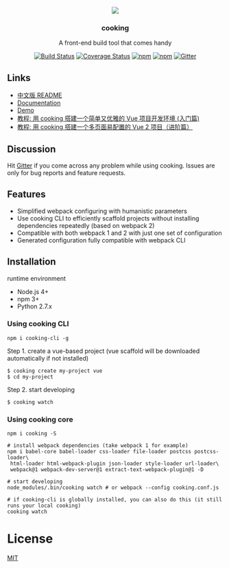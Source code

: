 <p align="center"><a href="http://elemefe.github.io/cooking/" target="_blank"><img src="https://cloud.githubusercontent.com/assets/7565692/19318700/4f595bec-90dc-11e6-9911-c9ca322e5bf8.png"></a></p>
<h3 align="center">cooking</h3>
<p align="center">
  A front-end build tool that comes handy
</p>

<p align="center">
<a target="_blank" href="https://travis-ci.org/ElemeFE/cooking"><img src="https://travis-ci.org/ElemeFE/cooking.svg?branch=master" alt="Build Status"></a>
<a target="_blank" href='https://coveralls.io/github/ElemeFE/cooking?branch=master'><img src='https://coveralls.io/repos/github/ElemeFE/cooking/badge.svg?branch=master' alt='Coverage Status' /></a>
<a target="_blank" href="https://www.npmjs.com/package/cooking"><img src="https://img.shields.io/npm/dm/cooking.svg?maxAge=2592000" alt="npm"></a>
<a target="_blank" href="https://www.npmjs.com/package/cooking"><img src="https://img.shields.io/npm/v/cooking.svg?maxAge=6000" alt="npm"></a>
<a target="_blank" href="https://gitter.im/QingWei-Li/cooking?utm_source=share-link&utm_medium=link&utm_campaign=share-link"><img src="https://img.shields.io/gitter/room/QingWei-Li/cooking.svg?maxAge=2592000" alt="Gitter"></a>
</p>

## Links
- [中文版 README](https://github.com/ElemeFE/cooking/blob/master/README_zh-cn.md)
- [Documentation](http://cookingjs.github.io)
- [Demo](https://github.com/cooking-demo)
- [教程: 用 cooking 搭建一个简单又优雅的 Vue 项目开发环境 (入门篇)](https://zhuanlan.zhihu.com/p/22387692)
- [教程: 用 cooking 搭建一个多页面易配置的 Vue 2 项目（进阶篇）](https://zhuanlan.zhihu.com/p/22610408)

## Discussion
Hit [Gitter](https://gitter.im/QingWei-Li/cooking?utm_source=share-link&utm_medium=link&utm_campaign=share-link) if you come across any problem while using cooking. Issues are only for bug reports and feature requests.

## Features
- Simplified webpack configuring with humanistic parameters
- Use cooking CLI to efficiently scaffold projects without installing dependencies repeatedly (based on webpack 2)
- Compatible with both webpack 1 and 2 with just one set of configuration
- Generated configuration fully compatible with webpack CLI

## Installation

runtime environment
- Node.js 4+
- npm 3+
- Python 2.7.x


### Using cooking CLI
```shell
npm i cooking-cli -g
```

Step 1. create a vue-based project (vue scaffold will be downloaded automatically if not installed)
```shell
$ cooking create my-project vue
$ cd my-project
```

Step 2. start developing
```shell
$ cooking watch
```

### Using cooking core
```shell
npm i cooking -S

# install webpack dependencies (take webpack 1 for example)
npm i babel-core babel-loader css-loader file-loader postcss postcss-loader\
 html-loader html-webpack-plugin json-loader style-loader url-loader\
 webpack@1 webpack-dev-server@1 extract-text-webpack-plugin@1 -D

# start developing
node_modules/.bin/cooking watch # or webpack --config cooking.conf.js

# if cooking-cli is globally installed, you can also do this (it still runs your local cooking)
cooking watch
```

# License
[MIT](https://github.com/ElemeFE/cooking/LICENSE)
